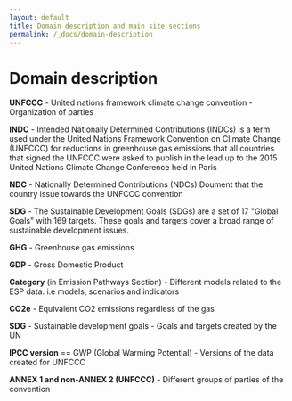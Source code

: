 ```yaml
---
layout: default
title: Domain description and main site sections
permalink: /_docs/domain-description
---
```


# Domain description

**UNFCCC** - United nations framework climate change convention - Organization of parties

**INDC** - Intended Nationally Determined Contributions (INDCs) is a term used under the United Nations Framework Convention on Climate Change (UNFCCC) for reductions in greenhouse gas emissions that all countries that signed the UNFCCC were asked to publish in the lead up to the 2015 United Nations Climate Change Conference held in Paris

**NDC** - Nationally Determined Contributions (NDCs) Doument that the country issue towards the UNFCCC convention

**SDG** - The Sustainable Development Goals (SDGs) are a set of 17 "Global Goals" with 169 targets. These goals and targets cover a broad range of sustainable development issues.

**GHG** - Greenhouse gas emissions

**GDP** - Gross Domestic Product

**Category** (in Emission Pathways Section) - Different models related to the ESP data. i.e models, scenarios and indicators

**CO2e** - Equivalent CO2 emissions regardless of the gas

**SDG** - Sustainable development goals - Goals and targets created by the UN

**IPCC version** == GWP (Global Warming Potential) - Versions of the data created for UNFCCC

**ANNEX 1 and non-ANNEX 2 (UNFCCC)** - Different groups of parties of the convention
